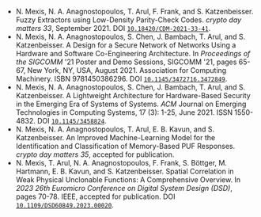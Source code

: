 - N. Mexis, N. A. Anagnostopoulos, T. Arul, F. Frank, and S. Katzenbeisser. Fuzzy Extractors using Low-Density Parity-Check Codes. *crypto day matters 33*, September 2021. DOI [`10.18420/CDM-2021-33-41`](https://doi.org/10.18420/CDM-2021-33-41).
- N. Mexis, N. A. Anagnostopoulos, S. Chen, J. Bambach, T. Arul, and S. Katzenbeisser. A Design for a Secure Network of Networks Using a Hardware and Software Co-Engineering Architecture. In *Proceedings of the SIGCOMM* '21 Poster and Demo Sessions, SIGCOMM '21, pages 65-67, New York, NY, USA, August 2021. Association for Computing Machinery. ISBN 9781450386296. DOI [`10.1145/3472716.3472849`](https://doi.org/10.1145/3472716.3472849).
- N. Mexis, N. A. Anagnostopoulos, S. Chen, J. Bambach, T. Arul, and S. Katzenbeisser. A Lightweight Architecture for Hardware-Based Security in the Emerging Era of Systems of Systems. *ACM* Journal on Emerging Technologies in Computing Systems, 17 (3): 1-25, June 2021. ISSN 1550-4832. DOI [`10.1145/3458824`](https://doi.org/10.1145/3458824).
- N. Mexis, N. A. Anagnostopoulos, T. Arul, E. B. Kavun, and S. Katzenbeisser. An Improved Machine-Learning Model for the Identification and Classification of Memory-Based PUF Responses. *crypto day matters 35*, accepted for publication.
- N. Mexis, T. Arul, N. A. Anagnostopoulos, F. Frank, S. Böttger, M. Hartmann, E. B. Kavun, and S. Katzenbeisser. Spatial Correlation in Weak Physical Unclonable Functions: A Comprehensive Overview. In *2023 26th Euromicro Conference on Digital System Design (DSD)*, pages 70-78. IEEE, accepted for publication. DOI [`10.1109/DSD60849.2023.00020`](https://doi.org/10.1109/DSD60849.2023.00020).